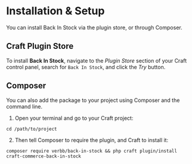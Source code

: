 # Installation & Setup
You can install Back In Stock via the plugin store, or through Composer.

## Craft Plugin Store
To install **Back In Stock**, navigate to the _Plugin Store_ section of your Craft control panel, search for `Back In Stock`, and click the _Try_ button.

## Composer
You can also add the package to your project using Composer and the command line.

1. Open your terminal and go to your Craft project:
```shell
cd /path/to/project
```

2. Then tell Composer to require the plugin, and Craft to install it:
```shell
composer require verbb/back-in-stock && php craft plugin/install craft-commerce-back-in-stock
```
